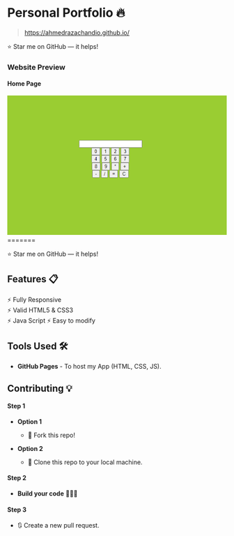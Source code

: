 # Personal Portfolio 🔥
> https://ahmedrazachandio.github.io/

:star: Star me on GitHub — it helps!

### Website Preview
#### Home Page
<img src="website_images/Screen_1.png" width="900">
=======


:star: Star me on GitHub — it helps!

## Features 📋
⚡️ Fully Responsive\
⚡️ Valid HTML5 & CSS3\
⚡️ Java Script
⚡️ Easy to modify






## Tools Used 🛠️
* <b>GitHub Pages</b> - To host my App (HTML, CSS, JS).

## Contributing 💡
#### Step 1

- **Option 1**
    - 🍴 Fork this repo!

- **Option 2**
    - 👯 Clone this repo to your local machine.


#### Step 2

- **Build your code** 🔨🔨🔨

#### Step 3

- 🔃 Create a new pull request.


